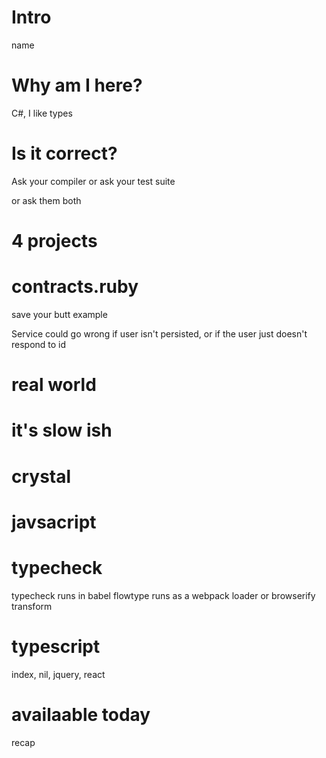 # Intro

name

# Why am I here?

C#, I like types

# Is it correct?

Ask your compiler or ask your test suite

or ask them both

# 4 projects

# contracts.ruby

save your butt example

Service could go wrong if user isn't persisted, or if the user just doesn't respond to id

# real world

# it's slow ish

# crystal

# javsacript

# typecheck

typecheck runs in babel
flowtype runs as a webpack loader or browserify transform

# typescript

index, nil, jquery, react

# availaable today

recap

